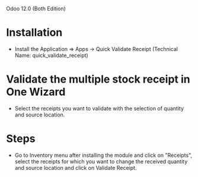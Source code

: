 Odoo 12.0 (Both Edition) 

Installation 
============
* Install the Application => Apps -> Quick Validate Receipt (Technical Name: quick_validate_receipt)



Validate the multiple stock receipt in One Wizard
==================================
* Select the receipts you want to validate with the selection of quantity and source location.


Steps
=====
* Go to Inventory menu after installing the module and click on "Receipts", select the receipts for which you want to change the received quantity and source location and click on Validate Receipt.



